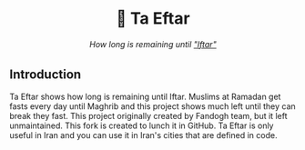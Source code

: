 <h1 align="center"> 🌴 Ta Eftar </h1>

<h6 align="center">How long is remaining until <a href="https://en.wikipedia.org/wiki/Iftar">"Iftar"</a></h6>

## Introduction

Ta Eftar shows how long is remaining until Iftar. Muslims at Ramadan get fasts every day until Maghrib and this project
shows much left until they can break they fast.
This project originally created by Fandogh team, but it left unmaintained. This fork is created to lunch it in GitHub.
Ta Eftar is only useful in Iran and you can use it in Iran's cities that are defined in code.
